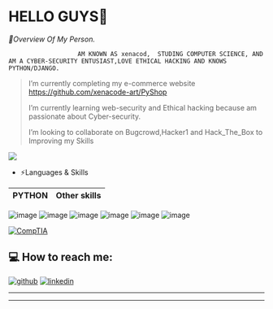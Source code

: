 # HELLO GUYS👋

*🎤Overview Of My Person.*
                       
                       
                       AM KNOWN AS xenacod,  STUDING COMPUTER SCIENCE, AND AM A CYBER-SECURITY ENTUSIAST,LOVE ETHICAL HACKING AND KNOWS PYTHON/DJANGO.
>                       
>
>

>I’m currently completing my e-commerce website https://github.com/xenacode-art/PyShop
>
>
>I’m currently learning  web-security and Ethical hacking because am passionate about Cyber-security.
>
>I’m looking to collaborate on Bugcrowd,Hacker1 and Hack_The_Box to Improving my Skills  


<img src="https://github-readme-stats.vercel.app/api?username=xenacode-art&&show_icons=true&
title_color=ffffff&icon_color=bb2acf&text_color=daf7dc&bg_color=151515">


- ⚡Languages & Skills

PYTHON       |     Other skills  |  
------------ | -------------  |
 ![image](https://user-images.githubusercontent.com/67270054/122796356-34ffeb00-d2b6-11eb-8588-6ea5d480de1e.png)
 ![image](https://user-images.githubusercontent.com/67270054/122796140-f5d19a00-d2b5-11eb-83e2-edf04ddcf9c4.png)
 ![image](https://user-images.githubusercontent.com/67270054/122732950-a454eb00-d274-11eb-8170-8612f5dbfabd.png)
 ![image](https://user-images.githubusercontent.com/67270054/122735145-ab7cf880-d276-11eb-9908-885e672f0b41.png)
 ![image](https://user-images.githubusercontent.com/67270054/122804054-4e596500-d2bf-11eb-800c-362c63adec3a.png)
 ![image](https://user-images.githubusercontent.com/67270054/122803819-09353300-d2bf-11eb-89e1-7272622373b8.png)
 
<a href="https://mbsy.co/3tL7Nl" target="_blank" style="outline:none;border:none;">
<img src="https://ambassador-api.s3.amazonaws.com/uploads/marketing/12746/2020_06_25_16_58_27.png" alt="CompTIA" border="0" /></a>


         
         
         


💻 How to reach me:
---
[![github](https://cloud.githubusercontent.com/assets/17016297/18839843/0e06a67a-83d2-11e6-993a-b35a182500e0.png)][1]
[![linkedin](https://cloud.githubusercontent.com/assets/17016297/18839848/0fc7e74e-83d2-11e6-8c6a-277fc9d6e067.png)][2]

---
[1]: http://www.github.com/xenacode-art
[2]: https://www.linkedin.com/in/eric-obinna
[3]: https://www.instagram.com/xenacod_


---

